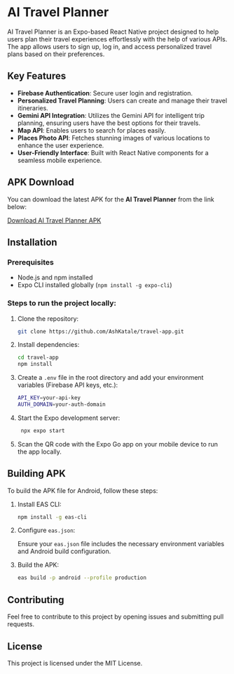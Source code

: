 
# AI Travel Planner

AI Travel Planner is an Expo-based React Native project designed to help users plan their travel experiences effortlessly with the help of various APIs. The app allows users to sign up, log in, and access personalized travel plans based on their preferences.

## Key Features

- **Firebase Authentication**: Secure user login and registration.
- **Personalized Travel Planning**: Users can create and manage their travel itineraries.
- **Gemini API Integration**: Utilizes the Gemini API for intelligent trip planning, ensuring users have the best options for their travels.
- **Map API**: Enables users to search for places easily.
- **Places Photo API**: Fetches stunning images of various locations to enhance the user experience.
- **User-Friendly Interface**: Built with React Native components for a seamless mobile experience.

## APK Download

You can download the latest APK for the **AI Travel Planner** from the link below:

[Download AI Travel Planner APK](https://github.com/AshKatale/travel-app/releases/latest) <!-- update with the link after uploading the APK -->

## Installation

### Prerequisites

- Node.js and npm installed
- Expo CLI installed globally (`npm install -g expo-cli`)

### Steps to run the project locally:

1. Clone the repository:

   ```bash
   git clone https://github.com/AshKatale/travel-app.git
   ```

2. Install dependencies:

   ```bash
   cd travel-app
   npm install
   ```

3. Create a `.env` file in the root directory and add your environment variables (Firebase API keys, etc.):

   ```bash
   API_KEY=your-api-key
   AUTH_DOMAIN=your-auth-domain
   ```

4. Start the Expo development server:

   ```bash
    npx expo start
   ```

5. Scan the QR code with the Expo Go app on your mobile device to run the app locally.

## Building APK

To build the APK file for Android, follow these steps:

1. Install EAS CLI:

   ```bash
   npm install -g eas-cli
   ```

2. Configure `eas.json`:

   Ensure your `eas.json` file includes the necessary environment variables and Android build configuration.

3. Build the APK:

   ```bash
   eas build -p android --profile production
   ```

## Contributing

Feel free to contribute to this project by opening issues and submitting pull requests.

## License

This project is licensed under the MIT License.
